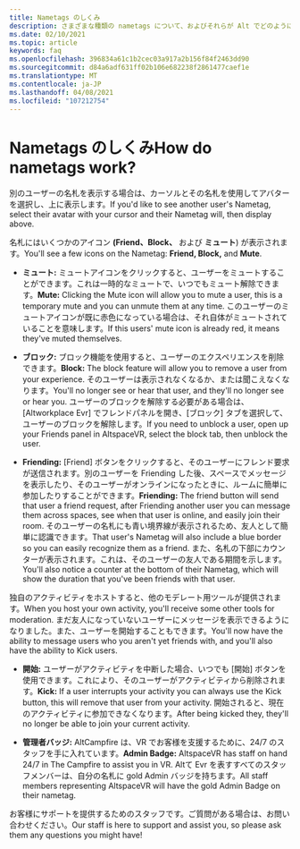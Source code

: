 ```yaml
---
title: Nametags のしくみ
description: さまざまな種類の nametags について、およびそれらが Alt でどのように機能するかについて説明します。
ms.date: 02/10/2021
ms.topic: article
keywords: faq
ms.openlocfilehash: 396834a61c1b2cec03a917a2b156f84f2463dd90
ms.sourcegitcommit: d84a6adf631ff02b106e682238f2861477caef1e
ms.translationtype: MT
ms.contentlocale: ja-JP
ms.lasthandoff: 04/08/2021
ms.locfileid: "107212754"
---
```

# <a name="how-do-nametags-work"></a><span data-ttu-id="c63a1-104">Nametags のしくみ</span><span class="sxs-lookup"><span data-stu-id="c63a1-104">How do nametags work?</span></span>

<span data-ttu-id="c63a1-105">別のユーザーの名札を表示する場合は、カーソルとその名札を使用してアバターを選択し、上に表示します。</span><span class="sxs-lookup"><span data-stu-id="c63a1-105">If you'd like to see another user's Nametag, select their avatar with your cursor and their Nametag will, then display above.</span></span>

<span data-ttu-id="c63a1-106">名札にはいくつかのアイコン **(Friend、Block、** および **ミュート**) が表示されます。</span><span class="sxs-lookup"><span data-stu-id="c63a1-106">You'll see a few icons on the Nametag: **Friend, Block,** and **Mute**.</span></span>

* <span data-ttu-id="c63a1-107">**ミュート:** ミュートアイコンをクリックすると、ユーザーをミュートすることができます。これは一時的なミュートで、いつでもミュート解除できます。</span><span class="sxs-lookup"><span data-stu-id="c63a1-107">**Mute:** Clicking the Mute icon will allow you to mute a user, this is a temporary mute and you can unmute them at any time.</span></span> <span data-ttu-id="c63a1-108">このユーザーのミュートアイコンが既に赤色になっている場合は、それ自体がミュートされていることを意味します。</span><span class="sxs-lookup"><span data-stu-id="c63a1-108">If this users' mute icon is already red, it means they've muted themselves.</span></span>

* <span data-ttu-id="c63a1-109">**ブロック:** ブロック機能を使用すると、ユーザーのエクスペリエンスを削除できます。</span><span class="sxs-lookup"><span data-stu-id="c63a1-109">**Block:** The block feature will allow you to remove a user from your experience.</span></span> <span data-ttu-id="c63a1-110">そのユーザーは表示されなくなるか、または聞こえなくなります。</span><span class="sxs-lookup"><span data-stu-id="c63a1-110">You'll no longer see or hear that user, and they'll no longer see or hear you.</span></span> <span data-ttu-id="c63a1-111">ユーザーのブロックを解除する必要がある場合は、[Altworkplace Evr] でフレンドパネルを開き、[ブロック] タブを選択して、ユーザーのブロックを解除します。</span><span class="sxs-lookup"><span data-stu-id="c63a1-111">If you need to unblock a user, open up your Friends panel in AltspaceVR, select the block tab, then unblock the user.</span></span>

* <span data-ttu-id="c63a1-112">**Friending:** [Friend] ボタンをクリックすると、そのユーザーにフレンド要求が送信されます。別のユーザーを Friending した後、スペースでメッセージを表示したり、そのユーザーがオンラインになったときに、ルームに簡単に参加したりすることができます。</span><span class="sxs-lookup"><span data-stu-id="c63a1-112">**Friending:** The friend button will send that user a friend request, after Friending another user you can message them across spaces, see when that user is online, and easily join their room.</span></span> <span data-ttu-id="c63a1-113">そのユーザーの名札にも青い境界線が表示されるため、友人として簡単に認識できます。</span><span class="sxs-lookup"><span data-stu-id="c63a1-113">That user's Nametag will also include a blue border so you can easily recognize them as a friend.</span></span> <span data-ttu-id="c63a1-114">また、名札の下部にカウンターが表示されます。これは、そのユーザーの友人である期間を示します。</span><span class="sxs-lookup"><span data-stu-id="c63a1-114">You'll also notice a counter at the bottom of their Nametag, which will show the duration that you've been friends with that user.</span></span>

<span data-ttu-id="c63a1-115">独自のアクティビティをホストすると、他のモデレート用ツールが提供されます。</span><span class="sxs-lookup"><span data-stu-id="c63a1-115">When you host your own activity, you'll receive some other tools for moderation.</span></span> <span data-ttu-id="c63a1-116">まだ友人になっていないユーザーにメッセージを表示できるようになりました。また、ユーザーを開始することもできます。</span><span class="sxs-lookup"><span data-stu-id="c63a1-116">You'll now have the ability to message users who you aren't yet friends with, and you'll also have the ability to Kick users.</span></span>

* <span data-ttu-id="c63a1-117">**開始:** ユーザーがアクティビティを中断した場合、いつでも [開始] ボタンを使用できます。これにより、そのユーザーがアクティビティから削除されます。</span><span class="sxs-lookup"><span data-stu-id="c63a1-117">**Kick:** If a user interrupts your activity you can always use the Kick button, this will remove that user from your activity.</span></span> <span data-ttu-id="c63a1-118">開始されると、現在のアクティビティに参加できなくなります。</span><span class="sxs-lookup"><span data-stu-id="c63a1-118">After being kicked they, they'll no longer be able to join your current activity.</span></span> 

* <span data-ttu-id="c63a1-119">**管理者バッジ:** AltCampfire は、VR でお客様を支援するために、24/7 のスタッフを手に入れています。</span><span class="sxs-lookup"><span data-stu-id="c63a1-119">**Admin Badge:** AltspaceVR has staff on hand 24/7 in The Campfire to assist you in VR.</span></span> <span data-ttu-id="c63a1-120">Altて Evr を表すすべてのスタッフメンバーは、自分の名札に gold Admin バッジを持ちます。</span><span class="sxs-lookup"><span data-stu-id="c63a1-120">All staff members representing AltspaceVR will have the gold Admin Badge on their nametag.</span></span>

<span data-ttu-id="c63a1-121">お客様にサポートを提供するためのスタッフです。ご質問がある場合は、お問い合わせください。</span><span class="sxs-lookup"><span data-stu-id="c63a1-121">Our staff is here to support and assist you, so please ask them any questions you might have!</span></span> 